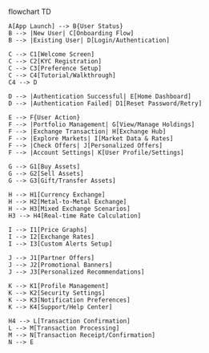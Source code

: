 flowchart TD

    A[App Launch] --> B{User Status}
    B --> |New User| C[Onboarding Flow]
    B --> |Existing User| D[Login/Authentication]
    
    C --> C1[Welcome Screen]
    C --> C2[KYC Registration]
    C --> C3[Preference Setup]
    C --> C4[Tutorial/Walkthrough]
    C4 --> D
    
    D --> |Authentication Successful| E[Home Dashboard]
    D --> |Authentication Failed| D1[Reset Password/Retry]
    
    E --> F{User Action}
    F --> |Portfolio Management| G[View/Manage Holdings]
    F --> |Exchange Transaction| H[Exchange Hub]
    F --> |Explore Markets| I[Market Data & Rates]
    F --> |Check Offers| J[Personalized Offers]
    F --> |Account Settings| K[User Profile/Settings]
    
    G --> G1[Buy Assets]
    G --> G2[Sell Assets]
    G --> G3[Gift/Transfer Assets]
    
    H --> H1[Currency Exchange]
    H --> H2[Metal-to-Metal Exchange]
    H --> H3[Mixed Exchange Scenarios]
    H3 --> H4[Real-time Rate Calculation]
    
    I --> I1[Price Graphs]
    I --> I2[Exchange Rates]
    I --> I3[Custom Alerts Setup]
    
    J --> J1[Partner Offers]
    J --> J2[Promotional Banners]
    J --> J3[Personalized Recommendations]
    
    K --> K1[Profile Management]
    K --> K2[Security Settings]
    K --> K3[Notification Preferences]
    K --> K4[Support/Help Center]
    
    H4 --> L[Transaction Confirmation]
    L --> M[Transaction Processing]
    M --> N[Transaction Receipt/Confirmation]
    N --> E
